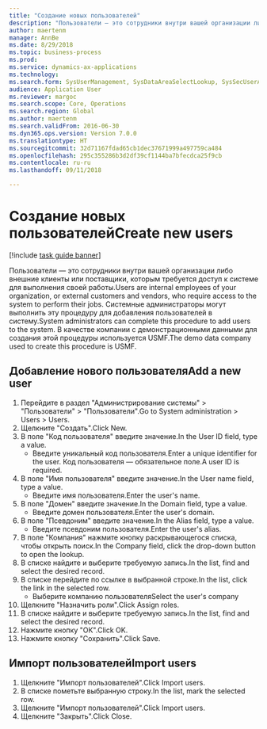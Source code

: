 ```yaml
--- 
title: "Создание новых пользователей"
description: "Пользователи — это сотрудники внутри вашей организации либо внешние клиенты или поставщики, которым требуется доступ к системе для выполнения своей работы."
author: maertenm
manager: AnnBe
ms.date: 8/29/2018
ms.topic: business-process
ms.prod: 
ms.service: dynamics-ax-applications
ms.technology: 
ms.search.form: SysUserManagement, SysDataAreaSelectLookup, SysSecUserAddRoles, SysUserMSODSUserImport
audience: Application User
ms.reviewer: margoc
ms.search.scope: Core, Operations
ms.search.region: Global
ms.author: maertenm
ms.search.validFrom: 2016-06-30
ms.dyn365.ops.version: Version 7.0.0
ms.translationtype: HT
ms.sourcegitcommit: 32d71167fdad65cb1dec37671999a497759ca484
ms.openlocfilehash: 295c355286b3d2df39cf1144ba7bfecdca25f9cb
ms.contentlocale: ru-ru
ms.lasthandoff: 09/11/2018

---
```

# <a name="create-new-users"></a><span data-ttu-id="b0fa2-103">Создание новых пользователей</span><span class="sxs-lookup"><span data-stu-id="b0fa2-103">Create new users</span></span>

[!include [task guide banner](../../includes/task-guide-banner.md)]

<span data-ttu-id="b0fa2-104">Пользователи — это сотрудники внутри вашей организации либо внешние клиенты или поставщики, которым требуется доступ к системе для выполнения своей работы.</span><span class="sxs-lookup"><span data-stu-id="b0fa2-104">Users are internal employees of your organization, or external customers and vendors, who require access to the system to perform their jobs.</span></span> <span data-ttu-id="b0fa2-105">Системные администраторы могут выполнить эту процедуру для добавления пользователей в систему.</span><span class="sxs-lookup"><span data-stu-id="b0fa2-105">System administrators can complete this procedure to add users to the system.</span></span> <span data-ttu-id="b0fa2-106">В качестве компании с демонстрационными данными для создания этой процедуры используется USMF.</span><span class="sxs-lookup"><span data-stu-id="b0fa2-106">The demo data company used to create this procedure is USMF.</span></span> 


## <a name="add-a-new-user"></a><span data-ttu-id="b0fa2-107">Добавление нового пользователя</span><span class="sxs-lookup"><span data-stu-id="b0fa2-107">Add a new user</span></span>
1. <span data-ttu-id="b0fa2-108">Перейдите в раздел "Администрирование системы" > "Пользователи" > "Пользователи".</span><span class="sxs-lookup"><span data-stu-id="b0fa2-108">Go to System administration > Users > Users.</span></span>
2. <span data-ttu-id="b0fa2-109">Щелкните "Создать".</span><span class="sxs-lookup"><span data-stu-id="b0fa2-109">Click New.</span></span>
3. <span data-ttu-id="b0fa2-110">В поле "Код пользователя" введите значение.</span><span class="sxs-lookup"><span data-stu-id="b0fa2-110">In the User ID field, type a value.</span></span>
    * <span data-ttu-id="b0fa2-111">Введите уникальный код пользователя.</span><span class="sxs-lookup"><span data-stu-id="b0fa2-111">Enter a unique identifier for the user.</span></span> <span data-ttu-id="b0fa2-112">Код пользователя — обязательное поле.</span><span class="sxs-lookup"><span data-stu-id="b0fa2-112">A user ID is required.</span></span>  
4. <span data-ttu-id="b0fa2-113">В поле "Имя пользователя" введите значение.</span><span class="sxs-lookup"><span data-stu-id="b0fa2-113">In the User name field, type a value.</span></span>
    * <span data-ttu-id="b0fa2-114">Введите имя пользователя.</span><span class="sxs-lookup"><span data-stu-id="b0fa2-114">Enter the user's name.</span></span>  
5. <span data-ttu-id="b0fa2-115">В поле "Домен" введите значение.</span><span class="sxs-lookup"><span data-stu-id="b0fa2-115">In the Domain field, type a value.</span></span>
    * <span data-ttu-id="b0fa2-116">Введите домен пользователя.</span><span class="sxs-lookup"><span data-stu-id="b0fa2-116">Enter the user's domain.</span></span>  
6. <span data-ttu-id="b0fa2-117">В поле "Псевдоним" введите значение.</span><span class="sxs-lookup"><span data-stu-id="b0fa2-117">In the Alias field, type a value.</span></span>
    * <span data-ttu-id="b0fa2-118">Введите псевдоним пользователя.</span><span class="sxs-lookup"><span data-stu-id="b0fa2-118">Enter the user's alias.</span></span>  
7. <span data-ttu-id="b0fa2-119">В поле "Компания" нажмите кнопку раскрывающегося списка, чтобы открыть поиск.</span><span class="sxs-lookup"><span data-stu-id="b0fa2-119">In the Company field, click the drop-down button to open the lookup.</span></span>
8. <span data-ttu-id="b0fa2-120">В списке найдите и выберите требуемую запись.</span><span class="sxs-lookup"><span data-stu-id="b0fa2-120">In the list, find and select the desired record.</span></span>
9. <span data-ttu-id="b0fa2-121">В списке перейдите по ссылке в выбранной строке.</span><span class="sxs-lookup"><span data-stu-id="b0fa2-121">In the list, click the link in the selected row.</span></span>
    * <span data-ttu-id="b0fa2-122">Выберите компанию пользователя</span><span class="sxs-lookup"><span data-stu-id="b0fa2-122">Select the user's company</span></span>  
10. <span data-ttu-id="b0fa2-123">Щелкните "Назначить роли".</span><span class="sxs-lookup"><span data-stu-id="b0fa2-123">Click Assign roles.</span></span>
11. <span data-ttu-id="b0fa2-124">В списке найдите и выберите требуемую запись.</span><span class="sxs-lookup"><span data-stu-id="b0fa2-124">In the list, find and select the desired record.</span></span>
12. <span data-ttu-id="b0fa2-125">Нажмите кнопку "OК".</span><span class="sxs-lookup"><span data-stu-id="b0fa2-125">Click OK.</span></span>
13. <span data-ttu-id="b0fa2-126">Нажмите кнопку "Сохранить".</span><span class="sxs-lookup"><span data-stu-id="b0fa2-126">Click Save.</span></span>

## <a name="import-users"></a><span data-ttu-id="b0fa2-127">Импорт пользователей</span><span class="sxs-lookup"><span data-stu-id="b0fa2-127">Import users</span></span>
1. <span data-ttu-id="b0fa2-128">Щелкните "Импорт пользователей".</span><span class="sxs-lookup"><span data-stu-id="b0fa2-128">Click Import users.</span></span>
2. <span data-ttu-id="b0fa2-129">В списке пометьте выбранную строку.</span><span class="sxs-lookup"><span data-stu-id="b0fa2-129">In the list, mark the selected row.</span></span>
3. <span data-ttu-id="b0fa2-130">Щелкните "Импорт пользователей".</span><span class="sxs-lookup"><span data-stu-id="b0fa2-130">Click Import users.</span></span>
4. <span data-ttu-id="b0fa2-131">Щелкните "Закрыть".</span><span class="sxs-lookup"><span data-stu-id="b0fa2-131">Click Close.</span></span>


